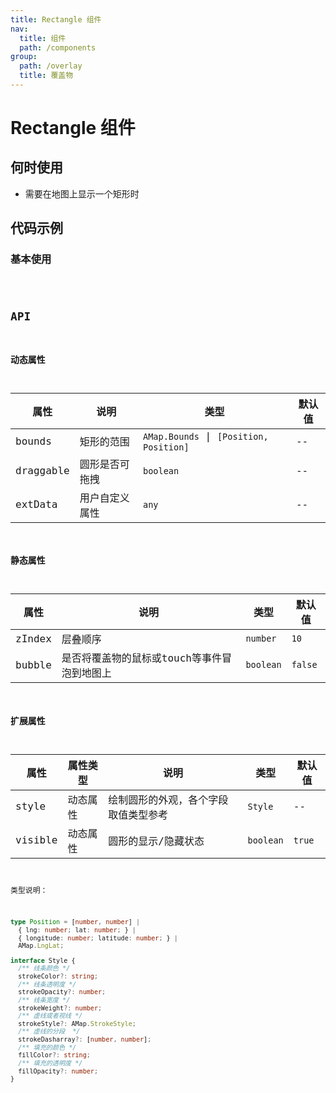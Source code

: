 ```yaml
---
title: Rectangle 组件
nav:
  title: 组件
  path: /components
group:
  path: /overlay
  title: 覆盖物
---
```


# Rectangle 组件

## 何时使用

- 需要在地图上显示一个矩形时

## 代码示例

### 基本使用

<code src="./demo/demo-01.tsx" />

## API

### 动态属性

| 属性 |说明|类型|默认值|
|-----|----|----|----|
|bounds| 矩形的范围 | `AMap.Bounds` \| `[Position, Position]` | -- |
|draggable| 圆形是否可拖拽 | `boolean` | -- |
|extData| 用户自定义属性 | `any` | -- |

### 静态属性

| 属性 |说明|类型|默认值|
|-----|----|----|----|
|zIndex| 层叠顺序 | `number` | `10` |
|bubble| 是否将覆盖物的鼠标或touch等事件冒泡到地图上 | `boolean` | `false` |

### 扩展属性

| 属性 | 属性类型 |说明|类型|默认值|
|-----|----|----|----|----|
|style| 动态属性 | 绘制圆形的外观，各个字段取值类型参考 | `Style` | -- |
|visible| 动态属性 | 圆形的显示/隐藏状态 | `boolean` | `true` |


类型说明：

```ts
type Position = [number, number] | 
  { lng: number; lat: number; } | 
  { longitude: number; latitude: number; } |
  AMap.LngLat;

interface Style { 
  /** 线条颜色 */
  strokeColor?: string;
  /** 线条透明度 */
  strokeOpacity?: number;
  /** 线条宽度 */
  strokeWeight?: number;
  /** 虚线或者视线 */
  strokeStyle?: AMap.StrokeStyle;
  /** 虚线的分段  */
  strokeDasharray?: [number, number];
  /** 填充的颜色 */
  fillColor?: string;
  /** 填充的透明度 */
  fillOpacity?: number;
}
```
